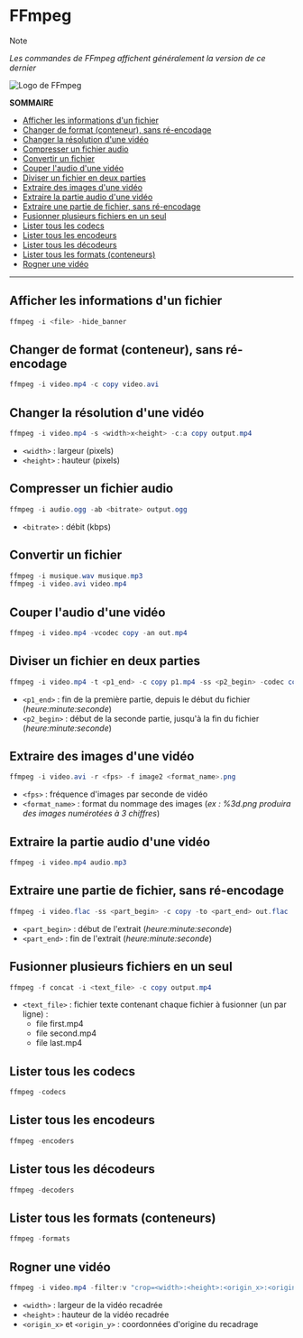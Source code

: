 # FFmpeg

> [!NOTE]
> _Les commandes de FFmpeg affichent généralement la version de ce dernier_

![Logo de FFmpeg](./img/logo-ffpeg.png)

**SOMMAIRE**
+ [Afficher les informations d'un fichier](#afficher-les-informations-dun-fichier)
+ [Changer de format (conteneur), sans ré-encodage](#changer-de-format-conteneur-sans-ré-encodage)
+ [Changer la résolution d'une vidéo](#changer-la-résolution-dune-vidéo)
+ [Compresser un fichier audio](#compresser-un-fichier-audio)
+ [Convertir un fichier](#convertir-un-fichier)
+ [Couper l'audio d'une vidéo](#couper-laudio-dune-vidéo)
+ [Diviser un fichier en deux parties](#diviser-un-fichier-en-deux-parties)
+ [Extraire des images d'une vidéo](#extraire-des-images-dune-vidéo)
+ [Extraire la partie audio d'une vidéo](#extraire-la-partie-audio-dune-vidéo)
+ [Extraire une partie de fichier, sans ré-encodage](#extraire-une-partie-de-fichier-sans-ré-encodage)
+ [Fusionner plusieurs fichiers en un seul](#fusionner-plusieurs-fichiers-en-un-seul)
+ [Lister tous les codecs](#lister-tous-les-codecs)
+ [Lister tous les encodeurs](#lister-tous-les-encodeurs)
+ [Lister tous les décodeurs](#lister-tous-les-décodeurs)
+ [Lister tous les formats (conteneurs)](#lister-tous-les-formats-conteneurs)
+ [Rogner une vidéo](#rogner-une-vidéo)

---

## Afficher les informations d'un fichier

```powershell
ffmpeg -i <file> -hide_banner
```

## Changer de format (conteneur), sans ré-encodage

```powershell
ffmpeg -i video.mp4 -c copy video.avi
```

## Changer la résolution d'une vidéo

```powershell
ffmpeg -i video.mp4 -s <width>x<height> -c:a copy output.mp4
```
+ `<width>` : largeur (pixels)
+ `<height>` : hauteur (pixels)

## Compresser un fichier audio

```powershell
ffmpeg -i audio.ogg -ab <bitrate> output.ogg
```
+ `<bitrate>` : débit (kbps)

## Convertir un fichier

```powershell
ffmpeg -i musique.wav musique.mp3
ffmpeg -i video.avi video.mp4
```

## Couper l'audio d'une vidéo

```powershell
ffmpeg -i video.mp4 -vcodec copy -an out.mp4
```

## Diviser un fichier en deux parties

```powershell
ffmpeg -i video.mp4 -t <p1_end> -c copy p1.mp4 -ss <p2_begin> -codec copy p2.mp4
```
+ `<p1_end>` : fin de la première partie, depuis le début du fichier (_heure:minute:seconde_)
+ `<p2_begin>` : début de la seconde partie, jusqu'à la fin du fichier (_heure:minute:seconde_)

## Extraire des images d'une vidéo

```powershell
ffmpeg -i video.avi -r <fps> -f image2 <format_name>.png
```
+ `<fps>` : fréquence d'images par seconde de vidéo
+ `<format_name>` : format du nommage des images (_ex : %3d.png produira des images numérotées à 3 chiffres_)

## Extraire la partie audio d'une vidéo

```powershell
ffmpeg -i video.mp4 audio.mp3
```

## Extraire une partie de fichier, sans ré-encodage

```powershell
ffmpeg -i video.flac -ss <part_begin> -c copy -to <part_end> out.flac
```
+ `<part_begin>` : début de l'extrait (_heure:minute:seconde_)
+ `<part_end>` : fin de l'extrait (_heure:minute:seconde_)

## Fusionner plusieurs fichiers en un seul

```powershell
ffmpeg -f concat -i <text_file> -c copy output.mp4
```
+ `<text_file>` : fichier texte contenant chaque fichier à fusionner (un par ligne) :
  + file first.mp4
  + file second.mp4
  + file last.mp4

## Lister tous les codecs

```powershell
ffmpeg -codecs
```

## Lister tous les encodeurs

```powershell
ffmpeg -encoders
```

## Lister tous les décodeurs

```powershell
ffmpeg -decoders
```

## Lister tous les formats (conteneurs)

```powershell
ffmpeg -formats
```

## Rogner une vidéo

```powershell
ffmpeg -i video.mp4 -filter:v "crop=<width>:<height>:<origin_x>:<origin_y>" output.mp4
```
+ `<width>` : largeur de la vidéo recadrée
+ `<height>` : hauteur de la vidéo recadrée
+ `<origin_x>` et `<origin_y>` : coordonnées d'origine du recadrage
